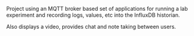Project using an MQTT broker based set of applications for running a lab experiment and recording logs, values, etc into the InfluxDB historian.

Also displays a video, provides chat and note taking between users.

